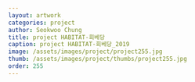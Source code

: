 ```yaml
---
layout: artwork 
categories: project 
author: Seokwoo Chung 
title: project HABITAT-회베당 
caption: project HABITAT-회베당_2019 
image: /assets/images/project/project255.jpg 
thumb: /assets/images/project/thumbs/project255.jpg 
order: 255 
---
```

